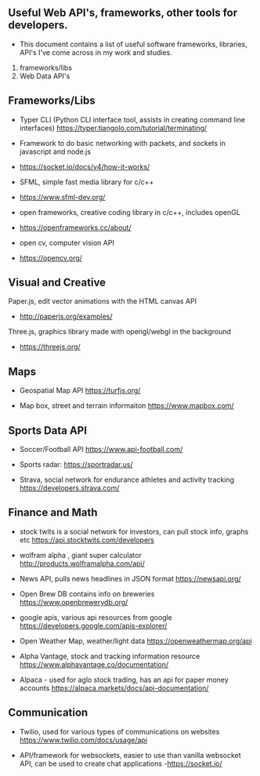 ## Useful Web API's, frameworks, other tools for developers.

- This document contains a list of useful software frameworks, libraries, API's I've come across in my work and studies.

1. frameworks/libs
2. Web Data API's



## Frameworks/Libs

* Typer CLI (Python CLI interface tool, assists in creating command line interfaces)
https://typer.tiangolo.com/tutorial/terminating/

- Framework to do basic networking with packets, and sockets in javascript and node.js
- https://socket.io/docs/v4/how-it-works/

- SFML, simple fast media library for c/c++
- https://www.sfml-dev.org/

- open frameworks, creative coding library in c/c++, includes openGL
- https://openframeworks.cc/about/

- open cv, computer vision API
- https://opencv.org/


## Visual and Creative

Paper.js, edit vector animations with the HTML canvas API
- http://paperjs.org/examples/

Three.js, graphics library made with opengl/webgl in the background
- https://threejs.org/


## Maps

- Geospatial Map API
https://turfjs.org/

* Map box, street and terrain informaiton 
https://www.mapbox.com/

## Sports Data API

- Soccer/Football API
https://www.api-football.com/

- Sports radar:
https://sportradar.us/

- Strava, social network for endurance athletes and activity tracking 
https://developers.strava.com/

## Finance and Math

- stock twits is a social network for investors, can pull stock info, graphs etc
https://api.stocktwits.com/developers

- wolfram alpha , giant super calculator
http://products.wolframalpha.com/api/

- News API, pulls news headlines in JSON format 
https://newsapi.org/

- Open Brew DB contains info on breweries 
https://www.openbrewerydb.org/

- google apis, various api resources from google 
https://developers.google.com/apis-explorer/

- Open Weather Map, weather/light data
https://openweathermap.org/api

- Alpha Vantage, stock and tracking information resource 
https://www.alphavantage.co/documentation/

- Alpaca - used for aglo stock trading, has an api for paper money accounts
 https://alpaca.markets/docs/api-documentation/
 
 ## Communication
 
 - Twilio, used for various types of communications on websites 
https://www.twilio.com/docs/usage/api

- API/framework for websockets, easier to use than vanilla websocket API, can be used to create chat applications
-https://socket.io/
 
